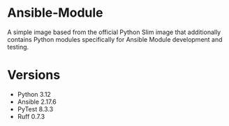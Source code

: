 # Ansible-Module

A simple image based from the official Python Slim image that additionally contains Python modules specifically for Ansible Module development and testing.

# Versions

- Python 3.12
- Ansible 2.17.6
- PyTest 8.3.3
- Ruff 0.7.3
